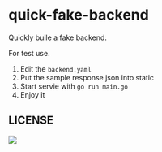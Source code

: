 # quick-fake-backend

Quickly buile a fake backend.

For test use.

1. Edit the `backend.yaml`
2. Put the sample response json into static
3. Start servie with `go run main.go`
4. Enjoy it

## LICENSE

<a href="https://www.gnu.org/licenses/agpl-3.0.en.html">
<img src="https://www.gnu.org/graphics/agplv3-155x51.png">
</a>